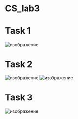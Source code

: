 # CS_lab3

# Task 1
![изображение](https://github.com/ryeebak/CS_lab3/assets/124439291/5b4fe3f5-fcf6-46fa-880d-4daf0637ae8d)

# Task 2
![изображение](https://github.com/ryeebak/CS_lab3/assets/124439291/fd7545b6-fbbb-4ba2-84c4-aa1e69834727)
![изображение](https://github.com/ryeebak/CS_lab3/assets/124439291/ea71a73f-b652-4b28-9f36-94cb04d291dc)

# Task 3
![изображение](https://github.com/ryeebak/CS_lab3/assets/124439291/6a506a2a-8871-461b-aba0-ed1db743d0f2)
